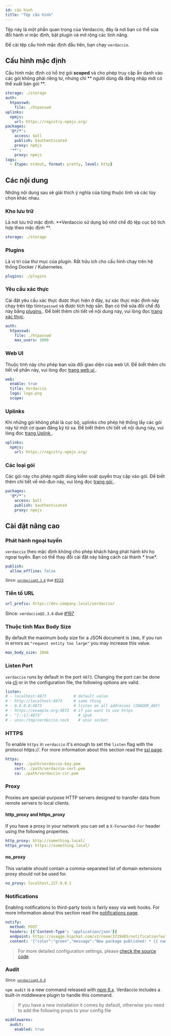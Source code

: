 ```yaml
---
id: cấu hình
title: "Tệp cấu hình"
---
```

Tệp này là một phần quan trọng của Verdaccio, đây là nơi bạn có thể sửa đổi hành vi mặc định, bật plugin và mở rộng các tính năng.

Để cài tệp cấu hình mặc định đầu tiên, bạn chạy `verdaccio`.

## Cấu hình mặc định

Cấu hình mặc định có hỗ trợ gói **scoped** và cho phép truy cập ẩn danh vào các gói không phải riêng tư, nhưng chỉ ** người dùng đã đăng nhập mới có thể xuất bản gói **.

```yaml
storage: ./storage
auth:
  htpasswd:
    file: ./htpasswd
uplinks:
  npmjs:
    url: https://registry.npmjs.org/
packages:
  '@*/*':
    access: $all
    publish: $authenticated
    proxy: npmjs
  '**':
    proxy: npmjs
logs:
  - {type: stdout, format: pretty, level: http}
```

## Các nội dung

Những nội dung sau sẽ giải thích ý nghĩa của từng thuộc tính và các tùy chọn khác nhau.

### Kho lưu trữ

Là nơi lưu trữ mặc định. **Verdaccio sử dụng bộ nhớ chế độ tệp cục bộ tích hợp theo mặc định **.

```yaml
storage: ./storage
```

### Plugins

Là vị trí của thư mục của plugin. Rất hữu ích cho cấu hình chạy trên hệ thống Docker / Kubernetes.

```yaml
plugins: ./plugins
```

### Yêu cầu xác thực

Cài đặt yêu cầu xác thực được thực hiện ở đây, sự xác thực mặc đình này chạy trên tệp tin` htpasswd ` và được tích hợp sẵn. Bạn có thể sửa đổi chế độ này bằng [ plugins ](plugins.md). Để biết thêm chi tiết về nội dung này, vui lòng đọc [ trang xác thực](auth.md).

```yaml
auth:
  htpasswd:
    file: ./htpasswd
    max_users: 1000
```

### Web UI

Thuộc tính này cho phép bạn sửa đổi giao diện của web UI. Để biết thêm chi tiết về phần này, vui lòng đọc [ trang web ui ](web.md).

```yaml
web:
  enable: true
  title: Verdaccio
  logo: logo.png
  scope:
```

### Uplinks

Khi những gói không phải là cục bộ, uplinks cho phép hệ thống lấy các gói này từ một cơ quan đăng ký từ xa. Để biết thêm chi tiết về nội dung này, vui lòng đọc [ trang Uplink ](uplinks.md).

```yaml
uplinks:
  npmjs:
    url: https://registry.npmjs.org/
```

### Các loại gói

Các gói này cho phép người dùng kiểm soát quyền truy cập vào gói. Để biết thêm chi tiết về mô-đun này, vui lòng đọc [ trang gói ](packages.md).

```yaml
packages:
  '@*/*':
    access: $all
    publish: $authenticated
    proxy: npmjs
```

## Cài đặt nâng cao

### Phát hành ngoại tuyến

` verdaccio ` theo mặc định không cho phép khách hàng phát hành khi họ ngoại tuyến. Bạn có thể thay đổi cài đặt này bằng cách cài thành * true*.

```yaml
publish:
  allow_offline: false
```

<small>Since: <code>verdaccio@2.3.6</code> due <a href="https://github.com/verdaccio/verdaccio/pull/223">#223</a></small>

### Tiền tố URL

```yaml
url_prefix: https://dev.company.local/verdaccio/
```

Since: `verdaccio@2.3.6` due [#197](https://github.com/verdaccio/verdaccio/pull/197)

### Thuộc tính Max Body Size

By default the maximum body size for a JSON document is `10mb`, if you run in errors as `"request entity too large"` you may increase this value.

```yaml
max_body_size: 10mb
```

### Listen Port

`verdaccio` runs by default in the port `4873`. Changing the port can be done via [cli](cli.md) or in the configuration file, the following options are valid.

```yaml
listen:
# - localhost:4873            # default value
# - http://localhost:4873     # same thing
# - 0.0.0.0:4873              # listen on all addresses (INADDR_ANY)
# - https://example.org:4873  # if you want to use https
# - "[::1]:4873"                # ipv6
# - unix:/tmp/verdaccio.sock    # unix socket
```

### HTTPS

To enable `https` in `verdaccio` it's enough to set the `listen` flag with the protocol *https://*. For more information about this section read the [ssl page](ssl.md).

```yaml
https:
    key: ./path/verdaccio-key.pem
    cert: ./path/verdaccio-cert.pem
    ca: ./path/verdaccio-csr.pem
```

### Proxy

Proxies are special-purpose HTTP servers designed to transfer data from remote servers to local clients.

#### http_proxy and https_proxy

If you have a proxy in your network you can set a `X-Forwarded-For` header using the following properties.

```yaml
http_proxy: http://something.local/
https_proxy: https://something.local/
```

#### no_proxy

This variable should contain a comma-separated list of domain extensions proxy should not be used for.

```yaml
no_proxy: localhost,127.0.0.1
```

### Notifications

Enabling notifications to third-party tools is fairly easy via web hooks. For more information about this section read the [notifications page](notifications.md).

```yaml
notify:
  method: POST
  headers: [{'Content-Type': 'application/json'}]
  endpoint: https://usagge.hipchat.com/v2/room/3729485/notification?auth_token=mySecretToken
  content: '{"color":"green","message":"New package published: * {{ name }}*","notify":true,"message_format":"text"}'
```

> For more detailed configuration settings, please [check the source code](https://github.com/verdaccio/verdaccio/tree/master/conf).

### Audit

<small>Since: <code>verdaccio@3.0.0</code></small>

`npm audit` is a new command released with [npm 6.x](https://github.com/npm/npm/releases/tag/v6.1.0). Verdaccio includes a built-in middleware plugin to handle this command.

> If you have a new installation it comes by default, otherwise you need to add the following props to your config file

```yaml
middlewares:
  audit:
    enabled: true
```